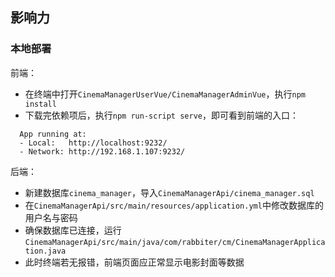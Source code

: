 ## 影响力
### 本地部署

前端：
- 在终端中打开`CinemaManagerUserVue/CinemaManagerAdminVue`，执行`npm install`
- 下载完依赖项后，执行`npm run-script serve`，即可看到前端的入口：
```
  App running at:
  - Local:   http://localhost:9232/ 
  - Network: http://192.168.1.107:9232/
```

后端：
- 新建数据库`cinema_manager`，导入`CinemaManagerApi/cinema_manager.sql`
- 在`CinemaManagerApi/src/main/resources/application.yml`中修改数据库的用户名与密码
- 确保数据库已连接，运行`CinemaManagerApi/src/main/java/com/rabbiter/cm/CinemaManagerApplication.java`
- 此时终端若无报错，前端页面应正常显示电影封面等数据